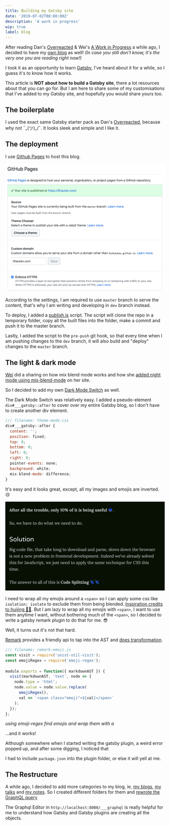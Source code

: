 ```yaml
---
title: Building my Gatsby site
date: '2019-07-02T08:00:00Z'
description: 'A work in progress'
wip: true
label: blog
---
```


After reading Dan's [Overreacted](https://overreacted.io) & Wei's [A Work in Progress](https://dev.wgao19.cc/) a while ago, I decided to have my [own blog](https://lihautan.com/blogs/) as well! _(In case you still don't know, it's the very one you are reading right now!)_

I took it as an opportunity to learn [Gatsby](https://www.gatsbyjs.org/), I've heard about it for a while, so I guess it's to know how it works.

This article is **NOT about how to build a Gatsby site**, there a lot resources about that you can go for. But I am here to share some of my customisations that I've added to my Gatsby site, and hopefully you would share yours too.

## The boilerplate

I used the exact same Gatsby starter pack as Dan's [Overreacted](https://overreacted.io), because why not ¯\_(ツ)_/¯. It looks sleek and simple and I like it.

## The deployment

I use [Github Pages](https://pages.github.com/) to host this blog.

![github pages settings](./images/github-pages.png 'Github Pages Settings')

According to the settings, I am required to use `master` branch to serve the content, that's why I am writing and developing in `dev` branch instead.

To deploy, I added a [publish.js](https://github.com/tanhauhau/tanhauhau.github.io/blob/dev/scripts/publish.js) script. The script will clone the repo in a temporary folder, copy all the built files into the folder, make a commit and push it to the master branch.

Lastly, I added the script to the `pre-push` git hook, so that every time when I am pushing changes to the `dev` branch, it will also build and "deploy" changes to the `master` branch.

## The light & dark mode

[Wei](https://twitter.com/wgao19) did a sharing on how mix blend mode works and how she [added night mode using mix-blend-mode](https://dev.wgao19.cc/2019-05-04__sun-moon-blending-mode/) on her site.

So I decided to add my own [Dark Mode Switch](https://github.com/tanhauhau/tanhauhau.github.io/commit/291663d10cc7838d67392acb6a28a04a655603a6#diff-4e34e842430a5e2977417f28e477e14d) as well.

The Dark Mode Switch was relatively easy. I added a pseudo-element `div#___gatsby::after` to cover over my entire Gatsby blog, so I don't have to create another div element.

```js
/// filename: theme-mode.css
div#___gatsby::after {
  content: '';
  position: fixed;
  top: 0;
  bottom: 0;
  left: 0;
  right: 0;
  pointer-events: none;
  background: white;
  mix-blend-mode: difference;
}
```

It's easy and it looks great, except, all my images and emojis are inverted. 😢

![inverted emojis](./images/inverted_emojis.png "It looked like emojis going through X-Rays.. 😢")

I need to wrap all my emojis around a `<span>` so I can apply some css like `isolation: isolate` to exclude them from being blended. [Inspiration credits to huijing 👏👏](https://www.chenhuijing.com/blog/friends-dont-let-friends-implement-dark-mode-alone/#%F0%9F%92%BB). But I am lazy to wrap all my emojis with `<span>`, I want to use them anytime I want, without bothering much of the `<span>`, so I decided to write a gatsby remark plugin to do that for me. 😎

Well, it turns out it's not that hard.

[Remark](https://github.com/remarkjs/remark) provides a friendly api to tap into the AST and [does transformation](https://github.com/tanhauhau/tanhauhau.github.io/commit/291663d10cc7838d67392acb6a28a04a655603a6#diff-1be49bbded0fd920136646bdb37f5b91). 

```js
/// filename: remark-emoji.js
const visit = require('unist-util-visit');
const emojiRegex = require('emoji-regex');

module.exports = function({ markdownAST }) {
  visit(markdownAST, 'text', node => {
    node.type = 'html';
    node.value = node.value.replace(
      emojiRegex(),
      val => `<span class="emoji">${val}</span>`
    );
  });
};
```
_using emoji-regex find emojis and wrap them with a <span>_

...and it works!

<!-- TODO: -->
<!-- ![]() -->

Although somewhere when I started writing the gatsby plugin, a weird error popped up, and after some digging, I noticed that 
<!-- TODO: -->
I had to include `package.json` into the plugin folder, or else it will yell at me.

## The Restructure

A while ago, I decided to add more categories to my blog, ie, [my blogs](https://lihautan.com/blogs/), [my talks](https://lihautan.com/talks/) and [my notes](https://lihautan.com/notes). So I created different folders for them and [rewrote the GraphQL query](https://github.com/tanhauhau/tanhauhau.github.io/commit/50c82259749f7608d1c81062eac1f357b9437485)

The Graphql Editor in `http://localhost:8000/___graphql` is really helpful for me to understand how Gatsby and Gatsby plugins are creating all the objects.

